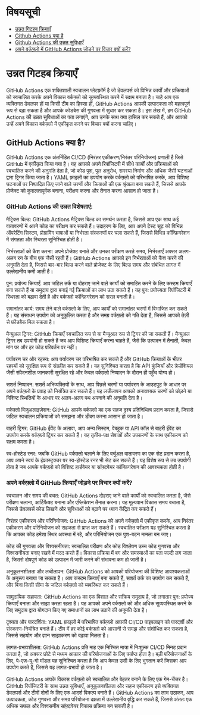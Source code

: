 
# विषयसूची

- [उन्नत गिटहब क्रियाएँ](#उन्नत-गिटहब-क्रियाएँ)
- [Github Actions क्या है](#github-actions-क्या-है)
- [Github Actions की उन्नत सुविधाएँ](#github-actions-की-उन्नत-सुविधाएँ)
- [अपने वर्कफ़्लो में GitHub Actions जोड़ने पर विचार क्यों करें?](#अपने-वर्कफ़्लो-में-github-actions-जोड़ने-पर-विचार-क्यों-करें)

# उन्नत गिटहब क्रियाएँ

GitHub Actions एक शक्तिशाली स्वचालन प्लेटफ़ॉर्म है जो डेवलपर्स को विभिन्न कार्यों और प्रक्रियाओं को स्वचालित करके अपने विकास वर्कफ़्लो को सुव्यवस्थित करने में सक्षम बनाता है। चाहे आप एक व्यक्तिगत डेवलपर हों या किसी टीम का हिस्सा हों, GitHub Actions आपकी उत्पादकता को महत्वपूर्ण रूप से बढ़ा सकता है और आपके कोडबेस की गुणवत्ता में सुधार कर सकता है। इस लेख में, हम GitHub Actions की उन्नत सुविधाओं का पता लगाएंगे, आप उनके साथ क्या हासिल कर सकते हैं, और आपको उन्हें अपने विकास वर्कफ़्लो में एकीकृत करने पर विचार क्यों करना चाहिए।

## GitHub Actions क्या है?
GitHub Actions एक अंतर्निहित CI/CD (निरंतर एकीकरण/निरंतर परिनियोजन) प्रणाली है जिसे GitHub में एकीकृत किया गया है। यह आपको अपने रिपॉजिटरी में सीधे कार्यों और प्रक्रियाओं को स्वचालित करने की अनुमति देता है, जो कोड पुश, पुल अनुरोध, समस्या निर्माण और अधिक जैसी घटनाओं द्वारा ट्रिगर किया जाता है। YAML फ़ाइलों का उपयोग करके वर्कफ़्लो को परिभाषित करके, आप विशिष्ट घटनाओं पर निष्पादित किए जाने वाले चरणों और क्रियाओं की एक श्रृंखला बना सकते हैं, जिससे आपके प्रोजेक्ट को कुशलतापूर्वक बनाना, परीक्षण करना और तैनात करना आसान हो जाता है।

### GitHub Actions की उन्नत विशेषताएं:
मैट्रिक्स बिल्ड: GitHub Actions मैट्रिक्स बिल्ड का समर्थन करता है, जिससे आप एक साथ कई वातावरणों में अपने कोड का परीक्षण कर सकते हैं। उदाहरण के लिए, आप अपने टेस्ट सूट को विभिन्न ऑपरेटिंग सिस्टम, प्रोग्रामिंग भाषाओं या निर्भरता संस्करणों पर चला सकते हैं, जिससे विभिन्न कॉन्फ़िगरेशन में संगतता और स्थिरता सुनिश्चित होती है।

निर्भरताओं को कैश करना: अपने प्रोजेक्ट बनाते और उनका परीक्षण करते समय, निर्भरताएँ अक्सर अलग-अलग रन के बीच एक जैसी रहती हैं। GitHub Actions आपको इन निर्भरताओं को कैश करने की अनुमति देता है, जिससे बार-बार बिल्ड करने वाले प्रोजेक्ट के लिए बिल्ड समय और संबंधित लागत में उल्लेखनीय कमी आती है।

पुन: प्रयोज्य क्रियाएँ: आप जटिल तर्क या दोहराए जाने वाले कार्यों को समाहित करने के लिए कस्टम क्रियाएँ बना सकते हैं या समुदाय द्वारा बनाई गई क्रियाओं का लाभ उठा सकते हैं। यह पुन: प्रयोज्यता रिपॉजिटरी में स्थिरता को बढ़ावा देती है और वर्कफ़्लो कॉन्फ़िगरेशन को सरल बनाती है।

समानांतर कार्य: समय लेने वाले वर्कफ़्लो के लिए, आप कार्यों को समानांतर चरणों में विभाजित कर सकते हैं। यह संसाधन उपयोग को अनुकूलित करता है और समग्र वर्कफ़्लो को गति देता है, जिससे आपको तेज़ी से फ़ीडबैक मिल सकता है।

मैन्युअल ट्रिगर: GitHub क्रियाएँ स्वचालित रूप से या मैन्युअल रूप से ट्रिगर की जा सकती हैं। मैन्युअल ट्रिगर तब उपयोगी हो सकते हैं जब आप विशिष्ट क्रियाएँ करना चाहते हैं, जैसे कि उत्पादन में तैनाती, केवल मांग पर और हर कोड परिवर्तन पर नहीं।

पर्यावरण चर और रहस्य: आप पर्यावरण चर परिभाषित कर सकते हैं और GitHub क्रियाओं के भीतर रहस्यों को सुरक्षित रूप से संग्रहीत कर सकते हैं। यह सुनिश्चित करता है कि API कुंजियाँ और क्रेडेंशियल जैसी संवेदनशील जानकारी सुरक्षित रहे और केवल वर्कफ़्लो निष्पादन के दौरान ही पहुँच योग्य हो।

सशर्त निष्पादन: सशर्त अभिव्यक्तियों के साथ, आप पिछले चरणों या पर्यावरण के आउटपुट के आधार पर अपने वर्कफ़्लो के प्रवाह को नियंत्रित कर सकते हैं। यह लचीलापन आपको अनावश्यक चरणों को छोड़ने या विशिष्ट स्थितियों के आधार पर अलग-अलग पथ अपनाने की अनुमति देता है।

वर्कफ़्लो विज़ुअलाइज़ेशन: GitHub आपके वर्कफ़्लो का एक सहज दृश्य प्रतिनिधित्व प्रदान करता है, जिससे जटिल स्वचालन प्रक्रियाओं को समझना और डीबग करना आसान हो जाता है।

बाहरी ट्रिगर: GitHub ईवेंट के अलावा, आप अन्य सिस्टम, वेबहुक या API कॉल से बाहरी ईवेंट का उपयोग करके वर्कफ़्लो ट्रिगर कर सकते हैं। यह तृतीय-पक्ष सेवाओं और उपकरणों के साथ एकीकरण को सक्षम करता है।

स्व-होस्टेड रनर: जबकि GitHub वर्कफ़्लो चलाने के लिए वर्चुअल वातावरण का एक सेट प्रदान करता है, आप अपने स्वयं के इंफ्रास्ट्रक्चर पर स्व-होस्टेड रनर भी सेट कर सकते हैं। यह विशेष रूप से तब उपयोगी होता है जब आपके वर्कफ़्लो को विशिष्ट हार्डवेयर या सॉफ़्टवेयर कॉन्फ़िगरेशन की आवश्यकता होती है।

### अपने वर्कफ़्लो में GitHub क्रियाएँ जोड़ने पर विचार क्यों करें?
स्वचालन और समय की बचत: GitHub Actions दोहराए जाने वाले कार्यों को स्वचालित करता है, जैसे परीक्षण चलाना, आर्टिफैक्ट बनाना और एप्लिकेशन तैनात करना। यह मूल्यवान विकास समय बचाता है, जिससे डेवलपर्स कोड लिखने और सुविधाओं को बढ़ाने पर ध्यान केंद्रित कर सकते हैं।

निरंतर एकीकरण और परिनियोजन: GitHub Actions को अपने वर्कफ़्लो में एकीकृत करके, आप निरंतर एकीकरण और परिनियोजन को सहजता से प्राप्त कर सकते हैं। स्वचालित परीक्षण यह सुनिश्चित करता है कि आपका कोड हमेशा स्थिर अवस्था में रहे, और परिनियोजन एक पुश-बटन मामला बन जाए।

कोड की गुणवत्ता और विश्वसनीयता: स्वचालित परीक्षण और कोड विश्लेषण उच्च कोड गुणवत्ता और विश्वसनीयता बनाए रखने में मदद करते हैं। विकास प्रक्रिया में बग और समस्याओं का पता जल्दी लग जाता है, जिससे दोषपूर्ण कोड को उत्पादन में जारी करने की संभावना कम हो जाती है।

अनुकूलनशीलता और लचीलापन: GitHub Actions को आपकी परियोजना की विशिष्ट आवश्यकताओं के अनुरूप बनाया जा सकता है। आप कस्टम क्रियाएँ बना सकते हैं, सशर्त तर्क का उपयोग कर सकते हैं, और बिना किसी सीमा के जटिल वर्कफ़्लो को व्यवस्थित कर सकते हैं।

सामुदायिक सहायता: GitHub Actions का एक विशाल और सक्रिय समुदाय है, जो लगातार पुन: प्रयोज्य क्रियाएँ बनाता और साझा करता रहता है। यह आपको अपने वर्कफ़्लो को और अधिक सुव्यवस्थित करने के लिए समुदाय द्वारा योगदान किए गए समाधानों का लाभ उठाने की अनुमति देता है।

दृश्यता और पारदर्शिता: YAML फ़ाइलों में परिभाषित वर्कफ़्लो आपकी CI/CD पाइपलाइन को पारदर्शी और संस्करण-नियंत्रित बनाते हैं। टीम में हर कोई वर्कफ़्लो को आसानी से समझ और संशोधित कर सकता है, जिससे सहयोग और ज्ञान साझाकरण को बढ़ावा मिलता है।

लागत-प्रभावशीलता: GitHub Actions प्रति माह एक निश्चित मात्रा में निःशुल्क CI/CD मिनट प्रदान करता है, जो अक्सर छोटे से मध्यम आकार की परियोजनाओं के लिए पर्याप्त होता है। बड़ी परियोजनाओं के लिए, पे-एज़-यू-गो मॉडल यह सुनिश्चित करता है कि आप केवल उसी के लिए भुगतान करें जिसका आप उपयोग करते हैं, जिससे यह लागत-प्रभावी हो जाता है।

GitHub Actions आपके विकास वर्कफ़्लो को स्वचालित और बेहतर बनाने के लिए एक गेम-चेंजर है। GitHub रिपॉजिटरी के साथ उन्नत सुविधाएँ, अनुकूलनशीलता और सहज एकीकरण इसे व्यक्तिगत डेवलपर्स और टीमों दोनों के लिए एक आदर्श विकल्प बनाते हैं। GitHub Actions का लाभ उठाकर, आप उत्पादकता, कोड गुणवत्ता और समग्र परियोजना दक्षता में उल्लेखनीय वृद्धि कर सकते हैं, जिससे अंततः एक अधिक सफल और विश्वसनीय सॉफ़्टवेयर विकास प्रक्रिया बन सकती है।